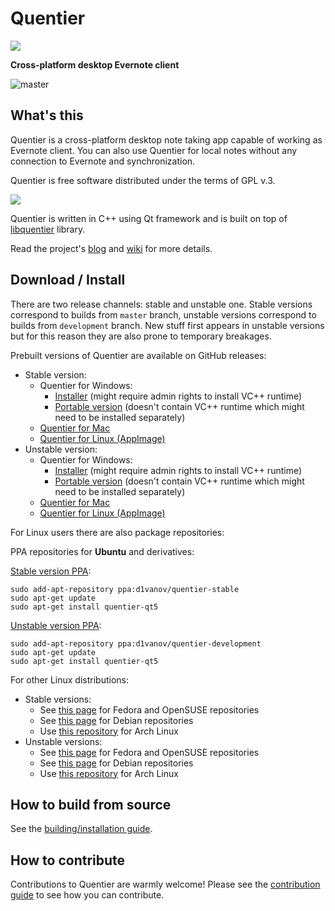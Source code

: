 Quentier
========

<img src="https://d1vanov.github.io/quentier/apple-touch-icon.png">

**Cross-platform desktop Evernote client**

![master](https://github.com/d1vanov/quentier/actions/workflows/build_and_deploy.yml/badge.svg?branch=master)

## What's this

Quentier is a cross-platform desktop note taking app capable of working as Evernote client. You can also use Quentier
for local notes without any connection to Evernote and synchronization.

Quentier is free software distributed under the terms of GPL v.3.

<img src="https://d1vanov.github.io/quentier/Quentier.gif">

Quentier is written in C++ using Qt framework and is built on top of [libquentier](http://github.com/d1vanov/libquentier) library.

Read the project's [blog](https://d1vanov.github.io/quentier) and [wiki](https://github.com/d1vanov/quentier/wiki) for more details.

## Download / Install

There are two release channels: stable and unstable one. Stable versions correspond to builds from `master` branch, unstable versions correspond to builds from `development` branch. New stuff first appears in unstable versions but for this reason they are also prone to temporary breakages.

Prebuilt versions of Quentier are available on GitHub releases:

 * Stable version:
   * Quentier for Windows:
     * [Installer](https://github.com/d1vanov/quentier/releases/download/continuous-master/SetupQuentier.0.5.0.Qt.5.15.2.MSVC2019.x64.exe) (might require admin rights to install VC++ runtime)
     * [Portable version](https://github.com/d1vanov/quentier/releases/download/continuous-master/Quentier-windows-portable-x64.zip) (doesn't contain VC++ runtime which might need to be installed separately)
   * [Quentier for Mac](https://github.com/d1vanov/quentier/releases/download/continuous-master/Quentier_mac_x86_64.zip)
   * [Quentier for Linux (AppImage)](https://github.com/d1vanov/quentier/releases/download/continuous-master/Quentier-master-x86_64.AppImage)
 * Unstable version:
   * Quentier for Windows:
     * [Installer](https://github.com/d1vanov/quentier/releases/download/continuous-development/SetupQuentier.0.6.0.Qt.5.15.2.MSVC2019.x64.exe) (might require admin rights to install VC++ runtime)
     * [Portable version](https://github.com/d1vanov/quentier/releases/download/continuous-development/Quentier-windows-portable-qt5-x64.zip) (doesn't contain VC++ runtime which might need to be installed separately)
   * [Quentier for Mac](https://github.com/d1vanov/quentier/releases/download/continuous-development/Quentier_mac_x86_64.zip)
   * [Quentier for Linux (AppImage)](https://github.com/d1vanov/quentier/releases/download/continuous-development/Quentier-development-x86_64.AppImage)


For Linux users there are also package repositories:

PPA repositories for **Ubuntu** and derivatives:

[Stable version PPA](https://launchpad.net/~d1vanov/+archive/ubuntu/quentier-stable):
```
sudo add-apt-repository ppa:d1vanov/quentier-stable
sudo apt-get update
sudo apt-get install quentier-qt5
```

[Unstable version PPA](https://launchpad.net/~d1vanov/+archive/ubuntu/quentier-development):
```
sudo add-apt-repository ppa:d1vanov/quentier-development
sudo apt-get update
sudo apt-get install quentier-qt5
```

For other Linux distributions:

 * Stable versions:
   * See [this page](https://software.opensuse.org//download.html?project=home%3Ad1vanov%3Aquentier-master&package=quentier) for Fedora and OpenSUSE repositories
   * See [this page](https://software.opensuse.org//download.html?project=home%3Ad1vanov%3Aquentier-master&package=quentier-qt5) for Debian repositories
   * Use [this repository](https://download.opensuse.org/repositories/home:/d1vanov:/quentier-master/Arch_Community/x86_64/) for Arch Linux
 * Unstable versions:
   * See [this page](https://software.opensuse.org//download.html?project=home%3Ad1vanov%3Aquentier-development&package=quentier) for Fedora and OpenSUSE repositories
   * See [this page](https://software.opensuse.org//download.html?project=home%3Ad1vanov%3Aquentier-development&package=quentier-qt5) for Debian repositories
   * Use [this repository](https://download.opensuse.org/repositories/home:/d1vanov:/quentier-development/Arch_Community/x86_64/) for Arch Linux

## How to build from source

See the [building/installation guide](INSTALL.md).

## How to contribute

Contributions to Quentier are warmly welcome! Please see the [contribution guide](CONTRIBUTING.md) to see how you can contribute.
